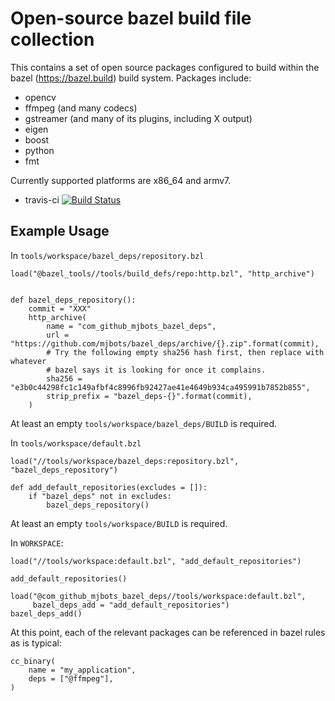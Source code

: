 # Open-source bazel build file collection #

This contains a set of open source packages configured to build within
the bazel (https://bazel.build) build system.  Packages include:

 * opencv
 * ffmpeg (and many codecs)
 * gstreamer (and many of its plugins, including X output)
 * eigen
 * boost
 * python
 * fmt

Currently supported platforms are x86_64 and armv7.

 - travis-ci [![Build Status](https://travis-ci.org/mjbots/bazel_deps.svg?branch=master)](https://travis-ci.org/mjbots/bazel_deps)

## Example Usage ##

In `tools/workspace/bazel_deps/repository.bzl`

```
load("@bazel_tools//tools/build_defs/repo:http.bzl", "http_archive")


def bazel_deps_repository():
    commit = "XXX"
    http_archive(
        name = "com_github_mjbots_bazel_deps",
        url = "https://github.com/mjbots/bazel_deps/archive/{}.zip".format(commit),
        # Try the following empty sha256 hash first, then replace with whatever
        # bazel says it is looking for once it complains.
        sha256 = "e3b0c44298fc1c149afbf4c8996fb92427ae41e4649b934ca495991b7852b855",
        strip_prefix = "bazel_deps-{}".format(commit),
    )
```

At least an empty `tools/workspace/bazel_deps/BUILD` is required.

In `tools/workspace/default.bzl`

```
load("//tools/workspace/bazel_deps:repository.bzl", "bazel_deps_repository")

def add_default_repositories(excludes = []):
    if "bazel_deps" not in excludes:
        bazel_deps_repository()
```

At least an empty `tools/workspace/BUILD` is required.

In `WORKSPACE`:

```
load("//tools/workspace:default.bzl", "add_default_repositories")

add_default_repositories()

load("@com_github_mjbots_bazel_deps//tools/workspace:default.bzl",
     bazel_deps_add = "add_default_repositories")
bazel_deps_add()
```

At this point, each of the relevant packages can be referenced in
bazel rules as is typical:

```
cc_binary(
    name = "my_application",
    deps = ["@ffmpeg"],
)
```

